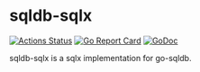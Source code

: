 # sqldb-sqlx

[![Actions Status](https://wdp9fww0r9.execute-api.us-west-2.amazonaws.com/production/badge/Nivl/sqldb-sqlx)](https://wdp9fww0r9.execute-api.us-west-2.amazonaws.com/production/results/Nivl/sqldb-sqlx)
[![Go Report Card](https://goreportcard.com/badge/github.com/nivl/sqldb-sqlx)](https://goreportcard.com/report/github.com/nivl/sqldb-sqlx)
[![GoDoc](https://godoc.org/github.com/Nivl/sqldb-sqlx?status.svg)](https://godoc.org/github.com/Nivl/sqldb-sqlx)

sqldb-sqlx is a sqlx implementation for go-sqldb.
